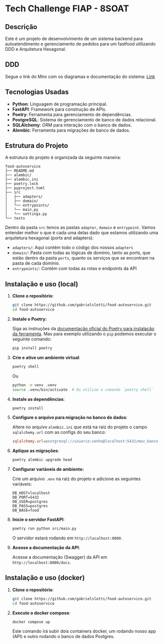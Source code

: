 # Tech Challenge FIAP - 8SOAT

## Descrição

Este é um projeto de desenvolvimento de um sistema backend para autoatendimento e gerenciamento de pedidos para um fastfood utilizando DDD e Arquitetura Hexagonal.

## DDD

Segue o link do Miro com os diagramas e documentação do sistema: [Link](https://miro.com/app/board/uXjVKr2Jyo4=/?share_link_id=255249241481)

## Tecnologias Usadas

- **Python**: Linguagem de programação principal.
- **FastAPI**: Framework para construção de APIs.
- **Poetry**: Ferramenta para gerenciamento de dependências.
- **PostgreSQL**: Sistema de gerenciamento de banco de dados relacional.
- **SQLAlchemy**: ORM para interação com o banco de dados.
- **Alembic**: Ferramenta para migrações de banco de dados.

## Estrutura do Projeto

A estrutura do projeto é organizada da seguinte maneira:

```
food-autoservice
├── README.md
├── alembic/
├── alembic.ini
├── poetry.lock
├── pyproject.toml
├── src
│   ├── adapters/
│   ├── domain/
│   └── entrypoints/
│   └── main.py
│   └── settings.py
└── tests
```

Dentro da pasta `src` temos as pastas `adapter`, `domain` e `entrypoint`. Vamos entender melhor o que é cada uma delas dado que estamos utilizando uma arquitetura hexagonal (ports and adapters):

- `adapters/`: Aqui contém todo o código dos nossos `adapters`
- `domain/`: Pasta com todas as lógicas de domínio, tanto as ports, que estão dentro da pasta `ports`, quanto os serviços que se encontram na pasta de cada domínio.
- `entrypoints/`: Contém com todas as rotas e endpoints da API

## Instalação e uso (local)

1. **Clone o repositório**:

    ```bash
    git clone https://github.com/gabrielslotti/food-autoservice.git
    cd food-autoservice
    ```

2. **Instale o Poetry:**

    Siga as instruções da [documentação oficial do Poetry para instalação da ferramenta](https://python-poetry.org/docs/#installing-with-the-official-installer). Mas para exemplo utilizando o `pip` podemos executar o seguinte comando:
    ```bash
    pip install poetry
    ```

2. **Crie e ative um ambiente virtual**:
    ```bash
    poetry shell
    ```
    Ou
    ```bash
    python -m venv .venv
    source .venv/bin/activate  # Ou utilize o comando `poetry shell`
    ```

3. **Instale as dependências**:

    ```bash
    poetry install
    ```

4. **Configure o arquivo para migração no banco de dados**:

    Altere no arquivo `alembic.ini` que está na raiz do projeto o campo `sqlalchemy.url` com as configs do seu banco:

    ```ini
    sqlalchemy.url=postgresql://usuario:senha@localhost:5432/meu_banco
    ```

5. **Aplique as migrações**:

    ```bash
    poetry alembic upgrade head
    ```

6. **Configurar variáveis de ambiente:**

    Crie um arquivo `.env` na raíz do projeto e adicione as seguintes variáveis:

    ```env
    DB_HOST=localhost
    DB_PORT=5432
    DB_USER=postgres
    DB_PASS=postgres
    DB_BASE=food
    ```


7. **Inicie o servidor FastAPI**:

    ```bash
    poetry run python src/main.py
    ```

    O servidor estará rodando em `http://localhost:8000`.

8. **Acesse a documentação da API**:

    Acesse a documentação (Swagger) da API em `http://localhost:8000/docs`.


## Instalação e uso (docker)

1. **Clone o repositório**:

    ```bash
    git clone https://github.com/gabrielslotti/food-autoservice.git
    cd food-autoservice
    ```

1. **Execute o docker compose**:

    ```bash
    docker compose up
    ```

    Este comando irá subir dois containers docker, um rodando nosso app (API) e outro rodando o banco de dados Postgres.
